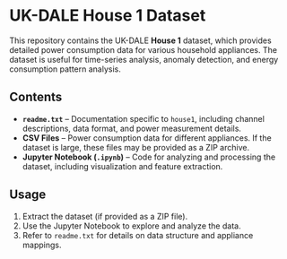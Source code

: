 # UK-DALE House 1 Dataset

This repository contains the UK-DALE **House 1** dataset, which provides detailed power consumption data for various household appliances. The dataset is useful for time-series analysis, anomaly detection, and energy consumption pattern analysis.

## Contents

- **`readme.txt`** – Documentation specific to `house1`, including channel descriptions, data format, and power measurement details.  
- **CSV Files** – Power consumption data for different appliances. If the dataset is large, these files may be provided as a ZIP archive.  
- **Jupyter Notebook (`.ipynb`)** – Code for analyzing and processing the dataset, including visualization and feature extraction.  

## Usage

1. Extract the dataset (if provided as a ZIP file).  
2. Use the Jupyter Notebook to explore and analyze the data.  
3. Refer to `readme.txt` for details on data structure and appliance mappings.  
